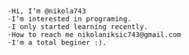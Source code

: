 <pre>
-Hi, I’m @nikola743
-I’m interested in programing.
-I only started learning recently.
-How to reach me nikolaniksic743@gmail.com
-I'm a total beginer :).
</pre>
<!---
nikola743/nikola743 is a ✨ special ✨ repository because its `README.md` (this file) appears on your GitHub profile.
You can click the Preview link to take a look at your changes.
--->
